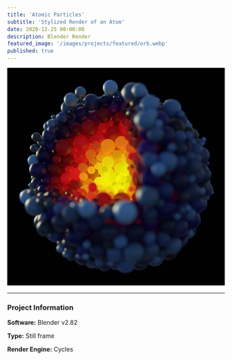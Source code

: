```yaml
---
title: 'Atomic Particles'
subtitle: 'Stylized Render of an Atom'
date: 2020-12-25 00:00:00
description: Blender Render
featured_image: '/images/projects/featured/orb.webp'
published: true
---
```


![](/images/projects/full_size/orb.webp)

---

### Project Information

**Software:** Blender v2.82

**Type:** Still frame

**Render Engine:** Cycles
